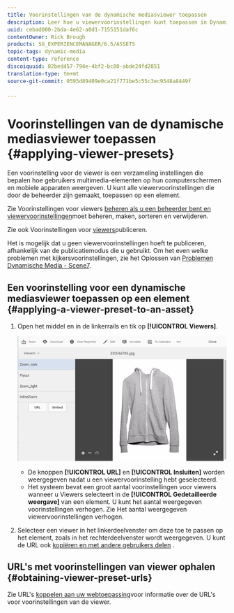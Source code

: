 ```yaml
---
title: Voorinstellingen van de dynamische mediasviewer toepassen
description: Leer hoe u viewervoorinstellingen kunt toepassen in Dynamic Media
uuid: cebad000-2bda-4e62-a0d1-7155151daf6c
contentOwner: Rick Brough
products: SG_EXPERIENCEMANAGER/6.5/ASSETS
topic-tags: dynamic-media
content-type: reference
discoiquuid: 82bed457-794e-4bf2-bc80-abde24fd2851
translation-type: tm+mt
source-git-commit: 0595d89409e0ca21f771be5c55c3ec9548a8449f

---
```



# Voorinstellingen van de dynamische mediasviewer toepassen {#applying-viewer-presets}

Een voorinstelling voor de viewer is een verzameling instellingen die bepalen hoe gebruikers multimedia-elementen op hun computerschermen en mobiele apparaten weergeven. U kunt alle viewervoorinstellingen die door de beheerder zijn gemaakt, toepassen op een element.

Zie Voorinstellingen voor viewers [beheren als u een beheerder bent en viewervoorinstellingen](managing-viewer-presets.md)moet beheren, maken, sorteren en verwijderen.

Zie ook Voorinstellingen voor [viewers](managing-viewer-presets.md#publishing-viewer-presets)publiceren.

Het is mogelijk dat u geen viewervoorinstellingen hoeft te publiceren, afhankelijk van de publicatiemodus die u gebruikt.
Om het even welke problemen met kijkersvoorinstellingen, zie het Oplossen van [Problemen Dynamische Media - Scene7](troubleshoot-dms7.md#viewers).

## Een voorinstelling voor een dynamische mediasviewer toepassen op een element {#applying-a-viewer-preset-to-an-asset}

1. Open het middel en in de linkerrails en tik op **[!UICONTROL Viewers]**.

   ![chlimage_1-104](assets/chlimage_1-104.png)

   * De knoppen **[!UICONTROL URL]** en **[!UICONTROL Insluiten]** worden weergegeven nadat u een viewervoorinstelling hebt geselecteerd.
   * Het systeem bevat een groot aantal voorinstellingen voor viewers wanneer u Viewers selecteert in de **[!UICONTROL Gedetailleerde weergave]** van een element. U kunt het aantal weergegeven voorinstellingen verhogen. Zie Het aantal weergegeven [](managing-viewer-presets.md)viewervoorinstellingen verhogen.

1. Selecteer een viewer in het linkerdeelvenster om deze toe te passen op het element, zoals in het rechterdeelvenster wordt weergegeven. U kunt de URL ook [kopiëren en met andere gebruikers delen](linking-urls-to-yourwebapplication.md) .

## URL&#39;s met voorinstellingen van viewer ophalen {#obtaining-viewer-preset-urls}

Zie URL&#39;s [koppelen aan uw webtoepassing](linking-urls-to-yourwebapplication.md)voor informatie over de URL&#39;s voor voorinstellingen van de viewer.
